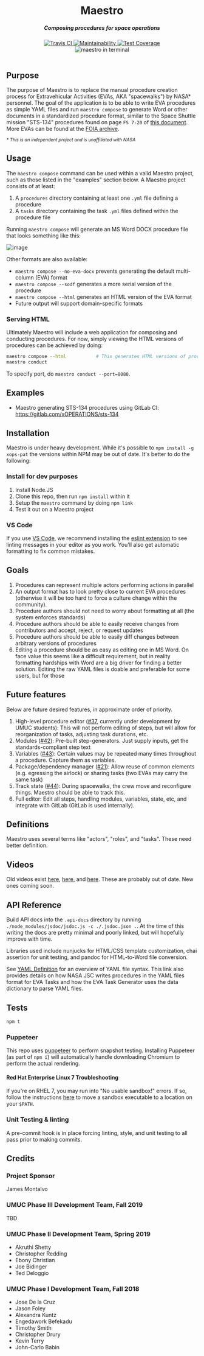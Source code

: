 <h1 align="center">Maestro</h1>

<h5 align="center">Composing procedures for space operations</h5>

<div align="center">
  <a href="https://travis-ci.org/xoperations/maestro">
    <img src="https://travis-ci.org/xoperations/maestro.svg?branch=master" alt="Travis CI" />
  </a>
  <a href="https://codeclimate.com/github/xOPERATIONS/maestro/maintainability">
    <img src="https://api.codeclimate.com/v1/badges/b5bf9f5a0208eb91bf53/maintainability" alt="Maintainability" />
  </a>
  <a href="https://codeclimate.com/github/xOPERATIONS/maestro/test_coverage">
    <img src="https://api.codeclimate.com/v1/badges/b5bf9f5a0208eb91bf53/test_coverage" alt="Test Coverage" />
  </a>

  <br />
  <img src="docs/maestro-command.gif" alt="maestro in terminal" />

</div>

<br />

## Purpose

The purpose of Maestro is to replace the manual procedure creation process for Extravehicular Activities (EVAs, AKA "spacewalks") by NASA* personnel. The goal of the application is to be able to write EVA procedures as simple YAML files and run `maestro compose` to generate Word or other documents in a standardized procedure format, similar to the Space Shuttle mission "STS-134" procedures found on page `FS 7-20` of [this document](https://www.nasa.gov/centers/johnson/pdf/539922main_EVA_134_F_A.pdf). More EVAs can be found at the [FOIA archive](https://www.nasa.gov/centers/johnson/news/flightdatafiles/foia_archive.html).

<sub>_* This is an independent project and is unaffiliated with NASA_</sub>

## Usage

The `maestro compose` command can be used within a valid Maestro project, such as those listed in the "examples" section below. A Maestro project consists of at least:

1. A `procedures` directory containing at least one `.yml` file defining a procedure
2. A `tasks` directory containing the task `.yml` files defined within the procedure file

Running `maestro compose` will generate an MS Word DOCX procedure file that looks something like this:

![image](docs/docx-example.png)

Other formats are also available:

- `maestro compose --no-eva-docx` prevents generating the default multi-column (EVA) format
- `maestro compose --sodf` generates a more serial version of the procedure
- `maestro compose --html` generates an HTML version of the EVA format
- Future output will support domain-specific formats

### Serving HTML

Ultimately Maestro will include a web application for composing and conducting procedures. For now,
simply viewing the HTML versions of procedures can be achieved by doing:

```bash
maestro compose --html           # This generates HTML versions of procedures
maestro conduct
```

To specify port, do `maestro conduct --port=8080`.

## Examples

- Maestro generating STS-134 procedures using GitLab CI: https://gitlab.com/xOPERATIONS/sts-134

## Installation

Maestro is under heavy development. While it's possible to `npm install -g xops-pat` the versions within NPM may be out of date. It's better to do the following:

### Install for dev purposes

1. Install Node.JS
2. Clone this repo, then run `npm install` within it
3. Setup the `maestro` command by doing `npm link`
4. Test it out on a Maestro project

### VS Code

If you use [VS Code](https://code.visualstudio.com/), we recommend installing the [eslint extension](https://github.com/microsoft/vscode-eslint) to see linting messages in your editor as you work. You'll also get automatic formatting to fix common mistakes.

## Goals

1. Procedures can represent multiple actors performing actions in parallel
2. An output format has to look pretty close to current EVA procedures (otherwise it will be too hard to force a culture change within the community).
3. Procedure authors should not need to worry about formatting at all (the system enforces standards)
4. Procedure authors should be able to easily receive changes from contributors and accept, reject, or request updates
5. Procedure authors should be able to easily diff changes between arbitrary versions of procedures
6. Editing a procedure should be as easy as editing one in MS Word. On face value this seems like a difficult requirement, but in reality formatting hardships with Word are a big driver for finding a better solution. Editing the raw YAML files is doable and preferable for some users, but for those

## Future features

Below are future desired features, in approximate order of priority.

1. High-level procedure editor ([#37](https://github.com/xOPERATIONS/maestro/issues/37), currently under development by UMUC students): This will not perform editing of steps, but will allow for reorganization of tasks, adjusting task durations, etc.
2. Modules ([#42](https://github.com/xOPERATIONS/maestro/issues/42)): Pre-built step-generators. Just supply inputs, get the standards-compliant step text
3. Variables ([#43](https://github.com/xOPERATIONS/maestro/issues/43)): Certain values may be repeated many times throughout a procedure. Capture them as variables.
4. Package/dependency manager ([#21](https://github.com/xOPERATIONS/maestro/issues/21)): Allow reuse of common elements (e.g. egressing the airlock) or sharing tasks (two EVAs may carry the same task)
5. Track state ([#44](https://github.com/xOPERATIONS/maestro/issues/44)): During spacewalks, the crew move and reconfigure things. Maestro should be able to track this.
6. Full editor: Edit all steps, handling modules, variables, state, etc, and integrate with GitLab (GitLab is used internally).

## Definitions

Maestro uses several terms like "actors", "roles", and "tasks". These need better definition.

## Videos

Old videos exist [here](https://www.youtube.com/watch?v=l8NPJTH6QzU), [here](https://www.youtube.com/watch?v=G60tPv9cM08), and [here](https://www.youtube.com/watch?v=uTopcel6VpA). These are probably out of date. New ones coming soon.

## API Reference

Build API docs into the `.api-docs` directory by running `./node_modules/jsdoc/jsdoc.js -c ./.jsdoc.json .`. At the time of this writing the docs are pretty minimal and poorly linked, but will hopefully improve with time.

Libraries used include nunjucks for HTML/CSS template customization, chai assertion for unit testing, and pandoc for HTML-to-Word file conversion.

See [YAML Definition](docs/yamlDefinition.md) for an overview of YAML file syntax. This link also provides details on how NASA JSC writes procedures in the YAML files format for EVA Tasks and how the EVA Task Generator uses the data dictionary to parse YAML files.

## Tests

```sh
npm t
```

### Puppeteer

This repo uses [puppeteer](https://github.com/puppeteer/puppeteer) to perform snapshot testing. Installing Puppeteer (as part of `npm i`) will automatically handle downloading Chromium to perform the actual rendering.

#### Red Hat Enterprise Linux 7 Troubleshooting

If you're on RHEL 7, you may run into "No usable sandbox!" errors. If so, follow the instructions [here](https://github.com/puppeteer/puppeteer/blob/master/docs/troubleshooting.md#alternative-setup-setuid-sandbox) to move a sandbox executable to a location on your `$PATH`.

### Unit Testing & linting

A pre-commit hook is in place forcing linting, style, and unit testing to all pass prior to making commits.

## Credits

### Project Sponsor

James Montalvo

### UMUC Phase III Development Team, Fall 2019

TBD

### UMUC Phase II Development Team, Spring 2019

- Akruthi Shetty
- Christopher Redding
- Ebony Christian
- Joe Bidinger
- Ted Deloggio

### UMUC Phase I Development Team, Fall 2018

- Jose De la Cruz
- Jason Foley
- Alexandra Kuntz
- Engedawork Befekadu
- Timothy Smith
- Christopher Drury
- Kevin Terry
- John-Carlo Babin
